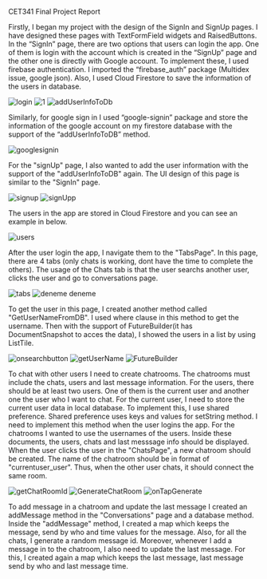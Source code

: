 CET341 Final Project Report


Firstly, I began my project with the design of the SignIn and SignUp pages. I have designed these pages with TextFormField widgets and RaisedButtons. In the “SignIn” page, there are two options that users can login the app. One of them is login with the account which is created in the “SignUp” page and the other one is directly with Google account. To implement these, I used firebase authentication. I imported the “firebase_auth” package (Multidex issue, google json).  Also, I used Cloud Firestore to save the information of the users in database. 


![login](https://user-images.githubusercontent.com/73463728/108489731-f5e36e00-72b2-11eb-9029-05d344ce0c97.PNG)
![1](https://user-images.githubusercontent.com/73463728/108489920-304d0b00-72b3-11eb-875f-9d4bd1d4df88.PNG)
![addUserInfoToDb](https://user-images.githubusercontent.com/73463728/108490071-5d012280-72b3-11eb-93b2-8e4fb3859473.PNG)


Similarly, for google sign in I used “google-signin” package and store the information of the google account on my firestore database with the support of the “addUserInfoToDB” method.

![googlesignin](https://user-images.githubusercontent.com/73463728/108490475-d567e380-72b3-11eb-888c-11fa36242d82.PNG)

For the "signUp" page, I also wanted to add the user information with the support of the "addUserInfoToDB" again. The UI design of this page is similar to the "SignIn" page.

![signup](https://user-images.githubusercontent.com/73463728/108491137-95553080-72b4-11eb-99f9-baf384a137ba.PNG)
![signUpp](https://user-images.githubusercontent.com/73463728/108491313-cc2b4680-72b4-11eb-84dd-f9f2d19e44c8.PNG)

The users in the app are stored in Cloud Firestore and you can see an example in below.

![users](https://user-images.githubusercontent.com/73463728/108491589-288e6600-72b5-11eb-887b-b51c392f2bd2.PNG)

After the user login the app, I navigate them to the "TabsPage". In this page, there are 4 tabs (only chats is working, dont have the time to complete the others). The usage of the Chats tab is that the user searchs another user, clicks the user and go to conversations page.

![tabs](https://user-images.githubusercontent.com/73463728/108492105-cda93e80-72b5-11eb-8f73-99f34c0ce0f2.PNG)
![deneme deneme](https://user-images.githubusercontent.com/73463728/108492255-fb8e8300-72b5-11eb-839b-35a245601220.PNG)

To get the user in this page, I created another method called "GetUserNameFromDB". I used where clause in this method to get the username. Then with the support of FutureBuilder(it has DocumentSnapshot to acces the data), I showed the users in a list by using ListTile.

![onsearchbutton](https://user-images.githubusercontent.com/73463728/108493169-1281a500-72b7-11eb-8722-ac7079a7c8d3.PNG)
![getUserName](https://user-images.githubusercontent.com/73463728/108493238-24634800-72b7-11eb-96b9-ce111a68a700.PNG)
![FutureBuilder](https://user-images.githubusercontent.com/73463728/108493296-3513be00-72b7-11eb-9018-720fe0f1c42f.PNG)

To chat with other users I need to create chatrooms. The chatrooms must include the chats, users and last message information. For the users, there should be at least two users. One of them is the current user and another one the user who I want to chat. For the current user, I need to store the current user data in local database. To implement this, I use shared preference. Shared preference uses keys and values for setString method. I need to implement this method when the user logins the app. For the chatrooms I wanted to use the usernames of the users. Inside these documents, the users, chats and last messsage info should be displayed. When the user clicks the user in the "ChatsPage", a new chatroom should be created. The name of the chatroom should be in format of "currentuser_user". Thus, when the other user chats, it should connect the same room.

![getChatRoomId](https://user-images.githubusercontent.com/73463728/108500042-40b7b280-72c0-11eb-9db5-1611f361dcd7.PNG)
![GenerateChatRoom](https://user-images.githubusercontent.com/73463728/108500096-56c57300-72c0-11eb-9065-52c4fe5bf14b.PNG)
![onTapGenerate](https://user-images.githubusercontent.com/73463728/108500293-9b510e80-72c0-11eb-9bd4-bb034e9aa300.PNG)

To add message in a chatroom and update the last message I created an addMessage method in the "Conversations" page and a database method. Inside the "addMessage" method, I created a map which keeps the message, send by who and time values for the message. Also, for all the chats, I generate a random message id. Moreover, whenever I add a message in to the chatroom, I also need to update the last message. For this, I created again a map which keeps the last message, last message send by who and last message time.



